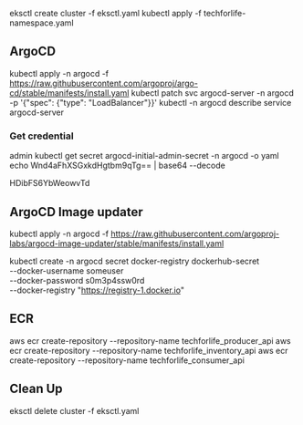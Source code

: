 eksctl create cluster -f eksctl.yaml 
kubectl apply -f techforlife-namespace.yaml

## ArgoCD
kubectl apply -n argocd -f https://raw.githubusercontent.com/argoproj/argo-cd/stable/manifests/install.yaml
kubectl patch svc argocd-server -n argocd -p '{"spec": {"type": "LoadBalancer"}}'
kubectl -n argocd describe service argocd-server

### Get credential
admin
kubectl get secret argocd-initial-admin-secret -n argocd -o yaml
echo Wnd4aFhXSGxkdHgtbm9qTg== | base64 --decode

HDibFS6YbWeowvTd

## ArgoCD Image updater
kubectl apply -n argocd -f https://raw.githubusercontent.com/argoproj-labs/argocd-image-updater/stable/manifests/install.yaml

kubectl create -n argocd secret docker-registry dockerhub-secret \
  --docker-username someuser \
  --docker-password s0m3p4ssw0rd \
  --docker-registry "https://registry-1.docker.io"


## ECR
aws ecr create-repository --repository-name techforlife_producer_api
aws ecr create-repository --repository-name techforlife_inventory_api
aws ecr create-repository --repository-name techforlife_consumer_api

## Clean Up
eksctl delete cluster -f eksctl.yaml